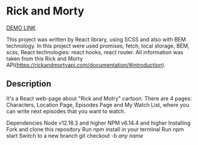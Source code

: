 # Rick and Morty
  [DEMO LINK](https://yatania.github.io/rick-and-morty/)

This project was written by React library, using SCSS and also with BEM technology. In this project were used promises, fetch, local storage, BEM, scss, React technologies: react hooks, react router. All information was taken from this Rick and Morty API(https://rickandmortyapi.com/documentation/#introduction).

## Description
It's a React web-page about "Rick and Motry" cartoon.
There are 4 pages: Characters, Location Page, Episodes Page and My Watch List, where you can write next episodes that you want to watch.

Dependencies
Node v12.16.3 and higher
NPM v6.14.4 and higher
Installing
Fork and clone this repository
Run npm install in your terminal
Run npm start
Switch to a new branch git checkout -b *any name*
